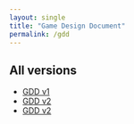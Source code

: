 ```yaml
---
layout: single
title: "Game Design Document"
permalink: /gdd
---
```


<object data="/sortica/assets/pdfs/gdd_latest.pdf" width="1000px" height="1000px" type="application/pdf"></object>

<h2>All versions</h2>
<ul>
  <li><a href="{{ site.baseurl }}/assets/pdfs/gdd_v1.pdf" target="_blank">GDD v1</a></li>
  <li><a href="{{ site.baseurl }}/assets/pdfs/gdd_v2.pdf" target="_blank">GDD v2</a></li>
  <li><a href="{{ site.baseurl }}/assets/pdfs/gdd_v3.pdf" target="_blank">GDD v2</a></li>
</ul>